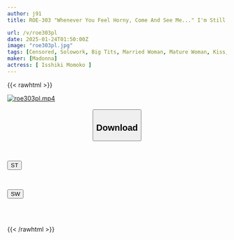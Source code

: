 ```yaml
---
author: j91
title: ROE-303 "Whenever You Feel Horny, Come And See Me..." I'm Still A Virgin, And The Woman I Asked To Take My Virginity At A Married Woman Soapland Turned Out To Be My Friend's Mother, Momoko! I Was So Excited By The Otherworldly Pleasure That I Came Inside Her Wherever I Wanted! Momoko Isshiki

url: /v/roe303pl
date: 2025-01-24T01:50:00Z
image: "roe303pl.jpg"
tags: [Censored, Solowork, Big Tits, Married Woman, Mature Woman, Kiss, Soapland	]
maker: [Madonna]
actress: [ Isshiki Momoko ]
---
```



{{< rawhtml >}}

<div class="video" data-videoid="lOZqberxPLI7XWd">
    <a href="javascript:;">
        <img src="/v/roe303pl/roe303pl.jpg" width="WIDTH" height="HEIGHT" alt="roe303pl.mp4" loading="lazy">
    </a>
</div>

<script type="text/javascript" src="https://j91.asia/asset/on-demand-st.js"></script>

<br>
  <link rel="stylesheet" href="https://j91.asia/asset/bs5.css">
  
  <center>
  <button class="btn btn-primary" type="button" data-bs-toggle="collapse" data-bs-target=".multi-collapse" aria-expanded="false" aria-controls="multiCollapseExample1 multiCollapseExample2"><h2>Download</h2></button></center>
</p>
<div class="row">
  <div class="col">
    <div class="collapse multi-collapse" id="multiCollapseExample1">
      <div class="card card-body">
	      	      <br>
<div class="buttons">  
<p><a href="/v/roe303pl/st.html" target="_blank"><button class="btn-hover color-3"><i class="fa fa-download"></i> ST</button></a></p></div>
    </div>
  </div>
</div>
  <div class="col">
    <div class="collapse multi-collapse" id="multiCollapseExample2">
      <div class="card card-body">
	      <br>
<div class="buttons">
<p><a href="/v/roe303pl/sw.html" target="_blank"><button class="btn-hover color-2"><i class="fa fa-download"></i> SW</button></a></p></div>
<br><br>
      </div>
    </div>
  </div>
</div>

{{< /rawhtml >}}